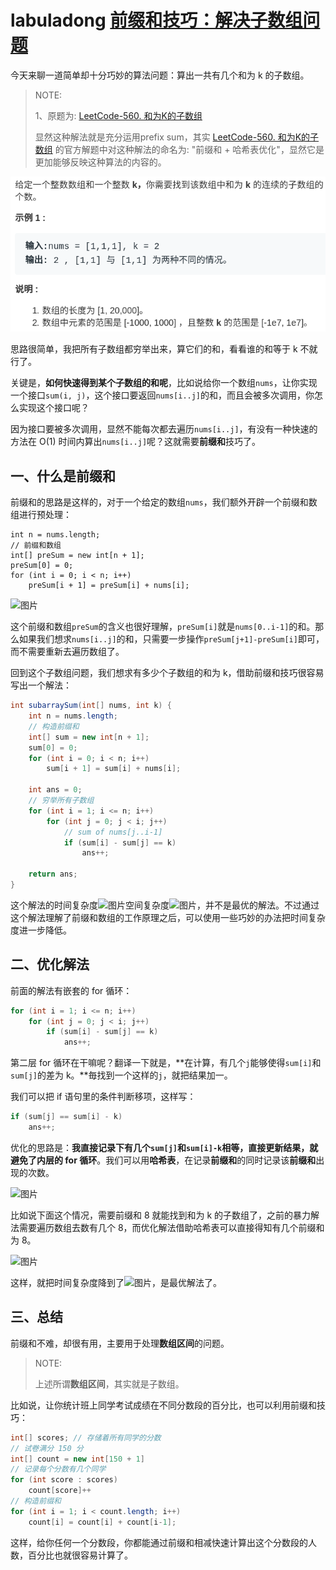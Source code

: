 # labuladong [前缀和技巧：解决子数组问题](https://mp.weixin.qq.com/s/4TxF0xVhlUO6v3teip9Jzg) 

今天来聊一道简单却十分巧妙的算法问题：算出一共有几个和为 k 的子数组。

> NOTE: 
>
> 1、原题为: [LeetCode-560. 和为K的子数组](https://leetcode.cn/problems/subarray-sum-equals-k/)
>
> 显然这种解法就是充分运用prefix sum，其实 [LeetCode-560. 和为K的子数组](https://leetcode.cn/problems/subarray-sum-equals-k/) 的官方解题中对这种解法的命名为: "前缀和 + 哈希表优化"，显然它是更加能够反映这种算法的内容的。

![图片](./原题.png)

思路很简单，我把所有子数组都穷举出来，算它们的和，看看谁的和等于 k 不就行了。

关键是，**如何快速得到某个子数组的和呢**，比如说给你一个数组`nums`，让你实现一个接口`sum(i, j)`，这个接口要返回`nums[i..j]`的和，而且会被多次调用，你怎么实现这个接口呢？

因为接口要被多次调用，显然不能每次都去遍历`nums[i..j]`，有没有一种快速的方法在 O(1) 时间内算出`nums[i..j]`呢？这就需要**前缀和**技巧了。

## 一、什么是前缀和

前缀和的思路是这样的，对于一个给定的数组`nums`，我们额外开辟一个前缀和数组进行预处理：

```
int n = nums.length;
// 前缀和数组
int[] preSum = new int[n + 1];
preSum[0] = 0;
for (int i = 0; i < n; i++)
    preSum[i + 1] = preSum[i] + nums[i];
```

![图片](https://mmbiz.qpic.cn/mmbiz_jpg/map09icNxZ4nprA4oSAUhXDDuD1ObegYznFxMhESI1Aiat5RbaOBNQwuVPl56McP3FX3wdibHc0SDjFcLkwrXMu3Q/640?wx_fmt=jpeg&wxfrom=5&wx_lazy=1&wx_co=1)

这个前缀和数组`preSum`的含义也很好理解，`preSum[i]`就是`nums[0..i-1]`的和。那么如果我们想求`nums[i..j]`的和，只需要一步操作`preSum[j+1]-preSum[i]`即可，而不需要重新去遍历数组了。

回到这个子数组问题，我们想求有多少个子数组的和为 k，借助前缀和技巧很容易写出一个解法：

```Java
int subarraySum(int[] nums, int k) {
    int n = nums.length;
    // 构造前缀和
    int[] sum = new int[n + 1];
    sum[0] = 0; 
    for (int i = 0; i < n; i++)
        sum[i + 1] = sum[i] + nums[i];

    int ans = 0;
    // 穷举所有子数组
    for (int i = 1; i <= n; i++)
        for (int j = 0; j < i; j++)
            // sum of nums[j..i-1]
            if (sum[i] - sum[j] == k)
                ans++;

    return ans;
}
```

这个解法的时间复杂度![图片](https://mmbiz.qpic.cn/mmbiz_png/map09icNxZ4nprA4oSAUhXDDuD1ObegYzhwojMM6m6tYh1TdHSwddBZxADsusicgMgYqx4bJ0HQZGdpBDItNqKnQ/640?wx_fmt=png&wxfrom=5&wx_lazy=1&wx_co=1)空间复杂度![图片](https://mmbiz.qpic.cn/mmbiz_png/map09icNxZ4nprA4oSAUhXDDuD1ObegYzhn1XUf5gMUOvuibkEK08lVOGkqqS9dJycnxNciam5YiaQYaRQxxZU817w/640?wx_fmt=png&wxfrom=5&wx_lazy=1&wx_co=1)，并不是最优的解法。不过通过这个解法理解了前缀和数组的工作原理之后，可以使用一些巧妙的办法把时间复杂度进一步降低。

## 二、优化解法

前面的解法有嵌套的 for 循环：

```Java
for (int i = 1; i <= n; i++)
    for (int j = 0; j < i; j++)
        if (sum[i] - sum[j] == k)
            ans++;
```

第二层 for 循环在干嘛呢？翻译一下就是，**在计算，有几个`j`能够使得`sum[i]`和`sum[j]`的差为 k。**毎找到一个这样的`j`，就把结果加一。

我们可以把 if 语句里的条件判断移项，这样写：

```Java
if (sum[j] == sum[i] - k)
    ans++;
```

优化的思路是：**我直接记录下有几个`sum[j]`和`sum[i]-k`相等，直接更新结果，就避免了内层的 for 循环**。我们可以用**哈希表**，在记录**前缀和**的同时记录该**前缀和**出现的次数。

![图片](https://mmbiz.qpic.cn/mmbiz_png/map09icNxZ4nprA4oSAUhXDDuD1ObegYzaJCy4KoRTxORRicnMajCaLcb282KaOCG3JiaW1n99quwwJiaYyfFh7aow/640?wx_fmt=png&wxfrom=5&wx_lazy=1&wx_co=1)





比如说下面这个情况，需要前缀和 8 就能找到和为 k 的子数组了，之前的暴力解法需要遍历数组去数有几个 8，而优化解法借助哈希表可以直接得知有几个前缀和为 8。

![图片](https://mmbiz.qpic.cn/mmbiz_jpg/map09icNxZ4nprA4oSAUhXDDuD1ObegYz0p7YVlGQXWNAkV3nCGVpdfViaJMtPb7qbgDco0cFQYuSy4gNmWibMT5w/640?wx_fmt=jpeg&wxfrom=5&wx_lazy=1&wx_co=1)

这样，就把时间复杂度降到了![图片](https://mmbiz.qpic.cn/mmbiz_png/map09icNxZ4nprA4oSAUhXDDuD1ObegYzhn1XUf5gMUOvuibkEK08lVOGkqqS9dJycnxNciam5YiaQYaRQxxZU817w/640?wx_fmt=png&wxfrom=5&wx_lazy=1&wx_co=1)，是最优解法了。

## 三、总结

前缀和不难，却很有用，主要用于处理**数组区间**的问题。

> NOTE: 
>
> 上述所谓**数组区间**，其实就是子数组。

比如说，让你统计班上同学考试成绩在不同分数段的百分比，也可以利用前缀和技巧：

```Java
int[] scores; // 存储着所有同学的分数
// 试卷满分 150 分
int[] count = new int[150 + 1]
// 记录每个分数有几个同学
for (int score : scores)
    count[score]++
// 构造前缀和
for (int i = 1; i < count.length; i++)
    count[i] = count[i] + count[i-1];
```

这样，给你任何一个分数段，你都能通过前缀和相减快速计算出这个分数段的人数，百分比也就很容易计算了。